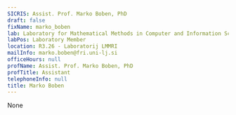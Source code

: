 ```yaml
---
SICRIS: Assist. Prof. Marko Boben, PhD
draft: false
fixName: marko_boben
lab: Laboratory for Mathematical Methods in Computer and Information Science
labPos: Laboratory Member
location: R3.26 - Laboratorij LMMRI
mailInfo: marko.boben@fri.uni-lj.si
officeHours: null
profName: Assist. Prof. Marko Boben, PhD
profTitle: Assistant
telephoneInfo: null
title: Marko Boben
---
```


None